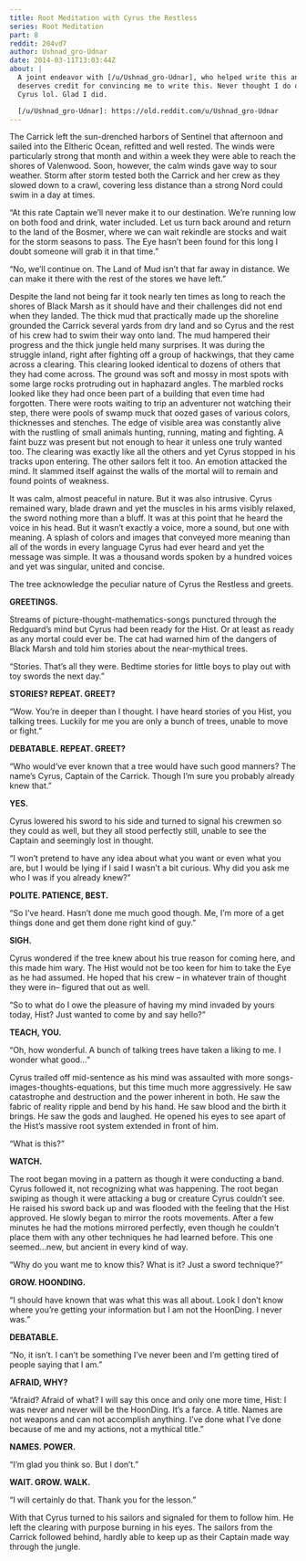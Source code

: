```yaml
---
title: Root Meditation with Cyrus the Restless
series: Root Meditation
part: 8
reddit: 204vd7
author: Ushnad_gro-Udnar
date: 2014-03-11T13:03:44Z
about: |
  A joint endeavor with [/u/Ushnad_gro-Udnar], who helped write this and
  deserves credit for convincing me to write this. Never thought I do one on
  Cyrus lol. Glad I did.

  [/u/Ushnad_gro-Udnar]: https://old.reddit.com/u/Ushnad_gro-Udnar
---
```


The Carrick left the sun-drenched harbors of Sentinel that afternoon and sailed
into the Eltheric Ocean, refitted and well rested. The winds were particularly
strong that month and within a week they were able to reach the shores of
Valenwood. Soon, however, the calm winds gave way to sour weather. Storm after
storm tested both the Carrick and her crew as they slowed down to a crawl,
covering less distance than a strong Nord could swim in a day at times.

“At this rate Captain we’ll never make it to our destination. We’re running low
on both food and drink, water included. Let us turn back around and return to
the land of the Bosmer, where we can wait rekindle are stocks and wait for the
storm seasons to pass. The Eye hasn’t been found for this long I doubt someone
will grab it in that time.”

“No, we’ll continue on. The Land of Mud isn’t that far away in distance. We can
make it there with the rest of the stores we have left.”

Despite the land not being far it took nearly ten times as long to reach the
shores of Black Marsh as it should have and their challenges did not end when
they landed. The thick mud that practically made up the shoreline grounded the
Carrick several yards from dry land and so Cyrus and the rest of his crew had to
swim their way onto land. The mud hampered their progress and the thick jungle
held many surprises. It was during the struggle inland, right after fighting off
a group of hackwings, that they came across a clearing. This clearing looked
identical to dozens of others that they had come across. The ground was soft and
mossy in most spots with some large rocks protruding out in haphazard angles.
The marbled rocks looked like they had once been part of a building that even
time had forgotten. There were roots waiting to trip an adventurer not watching
their step, there were pools of swamp muck that oozed gases of various colors,
thicknesses and stenches. The edge of visible area was constantly alive with the
rustling of small animals hunting, running, mating and fighting. A faint buzz
was present but not enough to hear it unless one truly wanted too. The clearing
was exactly like all the others and yet Cyrus stopped in his tracks upon
entering. The other sailors felt it too. An emotion attacked the mind. It
slammed itself against the walls of the mortal will to remain and found points
of weakness.

It was calm, almost peaceful in nature. But it was also intrusive. Cyrus
remained wary, blade drawn and yet the muscles in his arms visibly relaxed, the
sword nothing more than a bluff. It was at this point that he heard the voice in
his head. But it wasn’t exactly a voice, more a sound, but one with meaning. A
splash of colors and images that conveyed more meaning than all of the words in
every language Cyrus had ever heard and yet the message was simple. It was a
thousand words spoken by a hundred voices and yet was singular, united and
concise.

The tree acknowledge the peculiar nature of Cyrus the Restless and greets.

**GREETINGS.**

Streams of picture-thought-mathematics-songs punctured through the Redguard’s
mind but Cyrus had been ready for the Hist. Or at least as ready as any mortal
could ever be. The cat had warned him of the dangers of Black Marsh and told him
stories about the near-mythical trees.

“Stories. That’s all they were. Bedtime stories for little boys to play out with
toy swords the next day.”

**STORIES? REPEAT. GREET?**

“Wow. You’re in deeper than I thought. I have heard stories of you Hist, you
talking trees. Luckily for me you are only a bunch of trees, unable to move or
fight.”

**DEBATABLE. REPEAT. GREET?**

“Who would’ve ever known that a tree would have such good manners? The name’s
Cyrus, Captain of the Carrick. Though I’m sure you probably already knew that.”

**YES.**

Cyrus lowered his sword to his side and turned to signal his crewmen so they
could as well, but they all stood perfectly still, unable to see the Captain and
seemingly lost in thought.

“I won’t pretend to have any idea about what you want or even what you are, but
I would be lying if I said I wasn’t a bit curious. Why did you ask me who I was
if you already knew?”

**POLITE. PATIENCE, BEST.**

“So I’ve heard. Hasn’t done me much good though. Me, I’m more of a get things
done and get them done right kind of guy.”

**SIGH.**

Cyrus wondered if the tree knew about his true reason for coming here, and this
made him wary. The Hist would not be too keen for him to take the Eye as he had
assumed. He hoped that his crew – in whatever train of thought they were in–
figured that out as well.

“So to what do I owe the pleasure of having my mind invaded by yours today,
Hist? Just wanted to come by and say hello?”

**TEACH, YOU.**

“Oh, how wonderful. A bunch of talking trees have taken a liking to me. I wonder
what good…”

Cyrus trailed off mid-sentence as his mind was assaulted with more
songs-images-thoughts-equations, but this time much more aggressively. He saw
catastrophe and destruction and the power inherent in both. He saw the fabric of
reality ripple and bend by his hand. He saw blood and the birth it brings. He
saw the gods and laughed. He opened his eyes to see apart of the Hist’s massive
root system extended in front of him.

“What is this?”

**WATCH.**

The root began moving in a pattern as though it were conducting a band. Cyrus
followed it, not recognizing what was happening. The root began swiping as
though it were attacking a bug or creature Cyrus couldn’t see. He raised his
sword back up and was flooded with the feeling that the Hist approved. He slowly
began to mirror the roots movements. After a few minutes he had the motions
mirrored perfectly, even though he couldn’t place them with any other techniques
he had learned before. This one seemed…new, but ancient in every kind of way.

“Why do you want me to know this? What is it? Just a sword technique?”

**GROW. HOONDING.**

“I should have known that was what this was all about. Look I don’t know where
you’re getting your information but I am not the HoonDing. I never was.”

**DEBATABLE.**

“No, it isn’t. I can’t be something I’ve never been and I’m getting tired of
people saying that I am.”

**AFRAID, WHY?**

“Afraid? Afraid of what? I will say this once and only one more time, Hist: I
was never and never will be the HoonDing. It’s a farce. A title. Names are not
weapons and can not accomplish anything. I’ve done what I’ve done because of me
and my actions, not a mythical title.”

**NAMES. POWER.**

“I’m glad you think so. But I don’t.”

**WAIT. GROW. WALK.**

“I will certainly do that. Thank you for the lesson.”

With that Cyrus turned to his sailors and signaled for them to follow him. He
left the clearing with purpose burning in his eyes. The sailors from the Carrick
followed behind, hardly able to keep up as their Captain made way through the
jungle.
